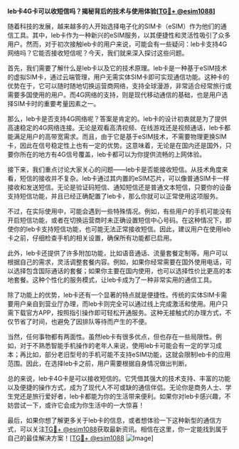 **leb卡4G卡可以收短信吗？揭秘背后的技术与使用体验[[TG💪+ @esim1088](https://t.me/s/esim1088)]**

随着科技的发展，越来越多的人开始选择电子化的SIM卡（eSIM）作为他们的通信工具。其中，leb卡作为一种新兴的eSIM服务，以其便捷性和灵活性吸引了众多用户。然而，对于初次接触leb卡的用户来说，可能会有一些疑问：leb卡支持4G网络吗？它能否接收短信呢？今天，我们就来深入探讨这些问题。

首先，我们需要了解什么是leb卡以及它的技术原理。leb卡是一种基于eSIM技术的虚拟SIM卡，通过云端管理，用户无需实体SIM卡即可实现通信功能。这种卡的优势在于，它可以随时随地切换运营商网络，支持全球漫游，非常适合经常旅行或需要多国使用的用户。而4G网络的支持，则是现代移动通信的基础，也是用户选择SIM卡时的重要考量因素之一。

那么，leb卡是否支持4G网络呢？答案是肯定的。leb卡的设计初衷就是为了提供高速稳定的4G网络连接。无论是观看高清视频、在线游戏还是视频通话，leb卡都能满足用户的高带宽需求。而且，由于它是基于eSIM技术，不需要物理更换SIM卡，因此在信号稳定性上也有一定的优势。这意味着，无论是在国内还是国外，只要你所在的地方有4G信号覆盖，leb卡都可以为你提供流畅的上网体验。

接下来，我们重点讨论大家关心的问题——leb卡是否能接收短信。从技术角度来看，短信的接收并不复杂。leb卡通过其内置的eSIM芯片，可以像普通SIM卡一样接收和发送短信。无论是验证码短信、通知短信还是普通文本短信，只要你的设备支持短信功能，并且已经正确配置了leb卡，那么你就可以正常使用这项服务。

不过，在实际使用中，可能会遇到一些特殊情况。例如，有些用户的手机可能没有开启短信功能，或者在切换运营商时未正确设置短信中心号码。在这种情况下，即使你的leb卡支持短信功能，也可能无法正常接收短信。因此，建议用户在使用leb卡之前，仔细检查手机的相关设置，确保所有功能都已启用。

此外，leb卡还提供了许多附加功能，比如语音通话、流量套餐定制等。用户可以根据自己的需求，灵活调整套餐内容。例如，如果你经常需要在国外使用电话，可以选择包含国际通话的套餐；如果你主要在国内使用，也可以选择性价比更高的本地套餐。这种个性化的服务模式，让leb卡成为了一种非常实用的通信工具。

除了功能上的优势，leb卡还有一个显著的特点就是便捷性。传统的实体SIM卡需要用户亲自到营业厅办理，而leb卡则完全可以通过线上完成激活和使用。用户只需下载官方APP，按照指引操作即可轻松开通服务。这种无接触式的办理方式，不仅节省了时间，也避免了因排队等待而产生的不便。

当然，任何事物都有两面性。虽然leb卡有很多优点，但也存在一些局限性。例如，对于不熟悉智能手机操作的老年人来说，使用leb卡可能会有一定的学习成本；再比如，部分老旧型号的手机可能不支持eSIM功能，这就会限制leb卡的应用范围。因此，在选择leb卡之前，用户需要根据自身情况做出判断。

总的来说，leb卡4G卡是可以接收短信的。它凭借其强大的技术支持、丰富的功能以及便捷的操作方式，成为了现代人不可或缺的通信伴侣。无论你是商务人士、学生党还是旅行爱好者，leb卡都能为你的生活带来便利。如果你对leb卡感兴趣，不妨尝试一下，或许它会成为你生活中的一大惊喜！

最后，如果你想了解更多关于leb卡的信息，或者想体验一下这种新型的通信方式，可以关注[TG💪+ @esim1088](https://t.me/s/esim1088)获取最新资讯。相信在这里，你一定能找到属于自己的最佳解决方案！[[TG💪+ @esim1088](https://t.me/s/esim1088) ![Image](https://i.postimg.cc/4NQfJmqS/Snipaste-2025-05-13-00-14-12.png)]